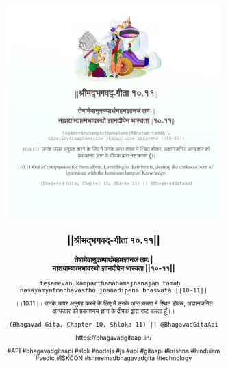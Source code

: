<img src="../../asset/BG_10_11.png"/>
<center><h2>||श्रीमद्‍भगवद्‍-गीता १०.११||</h2>
<h3>तेषामेवानुकम्पार्थमहमज्ञानजं तमः |<br/>नाशयाम्यात्मभावस्थो ज्ञानदीपेन भास्वता ||१०-११||</h3>
<pre>teṣāmevānukampārthamahamajñānajaṃ tamaḥ .<br/>nāśayāmyātmabhāvastho jñānadīpena bhāsvatā ||10-11||</pre>
<p>।।10.11।। उनके ऊपर अनुग्रह करने के लिए मैं उनके अन्त:करण में स्थित होकर, अज्ञानजनित अन्धकार को प्रकाशमय ज्ञान के दीपक द्वारा नष्ट करता हूँ।।</p>
<pre>(Bhagavad Gita, Chapter 10, Shloka 11) || @BhagavadGitaApi</pre><p>https://bhagavadgitaapi.in/</p><p>#API #bhagavadgitaapi #slok #nodejs #js #api #gitaapi #krishna #hinduism #vedic #ISKCON #shreemadbhagavadgita #technology</p></center>